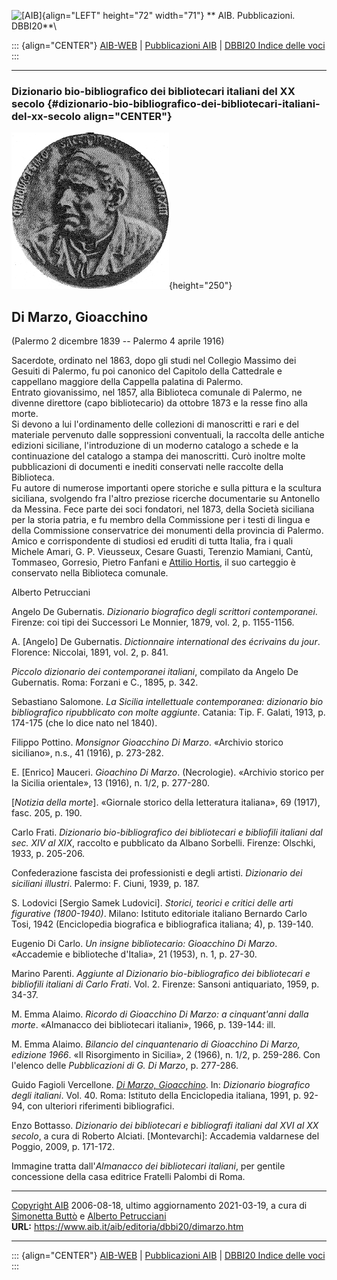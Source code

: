 ![\[AIB\]](/aib/wi/aibv72.gif){align="LEFT" height="72" width="71"}
** AIB. Pubblicazioni. DBBI20**\

::: {align="CENTER"}
[AIB-WEB](/) \| [Pubblicazioni AIB](/pubblicazioni/) \| [DBBI20 Indice
delle voci](dbbi20.htm)
:::

------------------------------------------------------------------------

### Dizionario bio-bibliografico dei bibliotecari italiani del XX secolo {#dizionario-bio-bibliografico-dei-bibliotecari-italiani-del-xx-secolo align="CENTER"}

![\[Ritratto\]](dimarzo.gif){height="250"}

## Di Marzo, Gioacchino

(Palermo 2 dicembre 1839 -- Palermo 4 aprile 1916)

Sacerdote, ordinato nel 1863, dopo gli studi nel Collegio Massimo dei
Gesuiti di Palermo, fu poi canonico del Capitolo della Cattedrale e
cappellano maggiore della Cappella palatina di Palermo.\
Entrato giovanissimo, nel 1857, alla Biblioteca comunale di Palermo, ne
divenne direttore (capo bibliotecario) da ottobre 1873 e la resse fino
alla morte.\
Si devono a lui l\'ordinamento delle collezioni di manoscritti e rari e
del materiale pervenuto dalle soppressioni conventuali, la raccolta
delle antiche edizioni siciliane, l\'introduzione di un moderno catalogo
a schede e la continuazione del catalogo a stampa dei manoscritti. Curò
inoltre molte pubblicazioni di documenti e inediti conservati nelle
raccolte della Biblioteca.\
Fu autore di numerose importanti opere storiche e sulla pittura e la
scultura siciliana, svolgendo fra l\'altro preziose ricerche
documentarie su Antonello da Messina. Fece parte dei soci fondatori, nel
1873, della Società siciliana per la storia patria, e fu membro della
Commissione per i testi di lingua e della Commissione conservatrice dei
monumenti della provincia di Palermo.\
Amico e corrispondente di studiosi ed eruditi di tutta Italia, fra i
quali Michele Amari, G. P. Vieusseux, Cesare Guasti, Terenzio Mamiani,
Cantù, Tommaseo, Gorresio, Pietro Fanfani e [Attilio
Hortis](hortis.htm), il suo carteggio è conservato nella Biblioteca
comunale.

Alberto Petrucciani

Angelo De Gubernatis. *Dizionario biografico degli scrittori
contemporanei*. Firenze: coi tipi dei Successori Le Monnier, 1879, vol.
2, p. 1155-1156.

A. \[Angelo\] De Gubernatis. *Dictionnaire international des écrivains
du jour*. Florence: Niccolai, 1891, vol. 2, p. 841.

*Piccolo dizionario dei contemporanei italiani*, compilato da Angelo De
Gubernatis. Roma: Forzani e C., 1895, p. 342.

Sebastiano Salomone. *La Sicilia intellettuale contemporanea: dizionario
bio bibliografico ripubblicato con molte aggiunte*. Catania: Tip. F.
Galati, 1913, p. 174-175 (che lo dice nato nel 1840).

Filippo Pottino. *Monsignor Gioacchino Di Marzo*. «Archivio storico
siciliano», n.s., 41 (1916), p. 273-282.

E. \[Enrico\] Mauceri. *Gioachino Di Marzo*. (Necrologie). «Archivio
storico per la Sicilia orientale», 13 (1916), n. 1/2, p. 277-280.

\[*Notizia della morte*\]. «Giornale storico della letteratura
italiana», 69 (1917), fasc. 205, p. 190.

Carlo Frati. *Dizionario bio-bibliografico dei bibliotecari e bibliofili
italiani dal sec. XIV al XIX*, raccolto e pubblicato da Albano Sorbelli.
Firenze: Olschki, 1933, p. 205-206.

Confederazione fascista dei professionisti e degli artisti. *Dizionario
dei siciliani illustri*. Palermo: F. Ciuni, 1939, p. 187.

S. Lodovici \[Sergio Samek Ludovici\]. *Storici, teorici e critici delle
arti figurative (1800-1940)*. Milano: Istituto editoriale italiano
Bernardo Carlo Tosi, 1942 (Enciclopedia biografica e bibliografica
italiana; 4), p. 139-140.

Eugenio Di Carlo. *Un insigne bibliotecario: Gioacchino Di Marzo*.
«Accademie e biblioteche d\'Italia», 21 (1953), n. 1, p. 27-30.

Marino Parenti. *Aggiunte al Dizionario bio-bibliografico dei
bibliotecari e bibliofili italiani di Carlo Frati*. Vol. 2. Firenze:
Sansoni antiquariato, 1959, p. 34-37.

M. Emma Alaimo. *Ricordo di Gioacchino Di Marzo: a cinquant\'anni dalla
morte*. «Almanacco dei bibliotecari italiani», 1966, p. 139-144: ill.

M. Emma Alaimo. *Bilancio del cinquantenario di Gioacchino Di Marzo,
edizione 1966*. «Il Risorgimento in Sicilia», 2 (1966), n. 1/2, p.
259-286. Con l\'elenco delle *Pubblicazioni di G. Di Marzo*, p. 277-286.

Guido Fagioli Vercellone. [*Di Marzo,
Gioacchino*](http://www.treccani.it/enciclopedia/gioacchino-di-marzo_(Dizionario-Biografico)/).
In: *Dizionario biografico degli italiani*. Vol. 40. Roma: Istituto
della Enciclopedia italiana, 1991, p. 92-94, con ulteriori riferimenti
bibliografici.

Enzo Bottasso. *Dizionario dei bibliotecari e bibliografi italiani dal
XVI al XX secolo*, a cura di Roberto Alciati. \[Montevarchi\]: Accademia
valdarnese del Poggio, 2009, p. 171-172.

Immagine tratta dall\'*Almanacco dei bibliotecari italiani*, per gentile
concessione della casa editrice Fratelli Palombi di Roma.

------------------------------------------------------------------------

[Copyright AIB](/su-questo-sito/dichiarazione-di-copyright-aib-web/)
2006-08-18, ultimo aggiornamento 2021-03-19, a cura di [Simonetta
Buttò](/aib/redazione3.htm) e [Alberto
Petrucciani](/su-questo-sito/redazione-aib-web/)\
**URL:** https://www.aib.it/aib/editoria/dbbi20/dimarzo.htm

------------------------------------------------------------------------

::: {align="CENTER"}
[AIB-WEB](/) \| [Pubblicazioni AIB](/pubblicazioni/) \| [DBBI20 Indice
delle voci](dbbi20.htm)
:::
